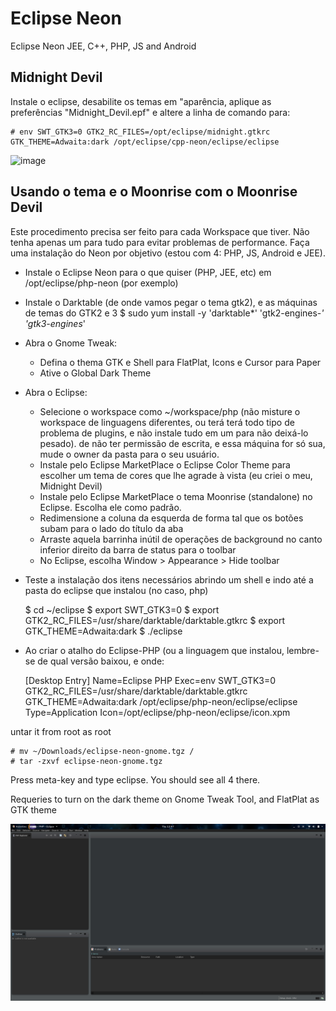 # Eclipse Neon

Eclipse Neon JEE, C++, PHP, JS and Android

## Midnight Devil

Instale o eclipse, desabilite os temas em "aparência, aplique as preferências "Midnight_Devil.epf" e altere a linha de
comando para:

	# env SWT_GTK3=0 GTK2_RC_FILES=/opt/eclipse/midnight.gtkrc  GTK_THEME=Adwaita:dark /opt/eclipse/cpp-neon/eclipse/eclipse

![image](screenshot_midnight_devil)

## Usando o tema e o Moonrise com o Moonrise Devil

Este procedimento precisa ser feito para cada Workspace que tiver. Não tenha apenas um para tudo para evitar problemas de
performance. Faça uma instalação do Neon por objetivo (estou com 4: PHP, JS, Android e JEE).

- Instale o Eclipse Neon para o que quiser (PHP, JEE, etc) em /opt/eclipse/php-neon (por exemplo)
- Instale o Darktable (de onde vamos pegar o tema gtk2), e as máquinas de temas do GTK2 e 3
   $ sudo yum install -y 'darktable*' 'gtk2-engines-*' 'gtk3-engines*'
- Abra o Gnome Tweak:
    - Defina o thema GTK e Shell para FlatPlat, Icons e Cursor para Paper
    - Ative o Global Dark Theme
- Abra o Eclipse:
    - Selecione o workspace como ~/workspace/php (não misture o workspace de linguagens diferentes, ou terá terá todo tipo 
      de problema de plugins, e não instale tudo em um para não deixá-lo pesado).
      de não ter permissão de escrita, e essa máquina for só sua, mude o owner da pasta para o seu usuário.
    - Instale pelo Eclipse MarketPlace o Eclipse Color Theme para escolher um tema de cores que lhe agrade à vista (eu criei o meu, Midnight Devil)
    - Instale pelo Eclipse MarketPlace o tema Moonrise (standalone) no Eclipse. Escolha ele como padrão.
    - Redimensione a coluna da esquerda de forma tal que os botões subam para o lado do título da aba
    - Arraste aquela barrinha inútil de operações de background no canto inferior direito da barra de status para o toolbar
    - No Eclipse, escolha Window > Appearance > Hide toolbar
- Teste a instalação dos itens necessários abrindo um shell e indo até a pasta do eclipse que instalou (no caso, php)

  	$ cd ~/eclipse
  	$ export SWT_GTK3=0
  	$ export GTK2_RC_FILES=/usr/share/darktable/darktable.gtkrc
  	$ export GTK_THEME=Adwaita:dark
  	$ ./eclipse
  
- Ao criar o atalho do Eclipse-PHP (ou a linguagem que instalou, lembre-se de qual versão baixou, e onde:

	[Desktop Entry]
	Name=Eclipse PHP
	Exec=env SWT_GTK3=0 GTK2_RC_FILES=/usr/share/darktable/darktable.gtkrc GTK_THEME=Adwaita:dark /opt/eclipse/php-neon/eclipse/eclipse
	Type=Application
	Icon=/opt/eclipse/php-neon/eclipse/icon.xpm

untar it from root as root

	# mv ~/Downloads/eclipse-neon-gnome.tgz /
	# tar -zxvf eclipse-neon-gnome.tgz

Press meta-key and type eclipse. You should see all 4 there.

Requeries to turn on the dark theme on Gnome Tweak Tool, and FlatPlat as GTK theme

![image](screenshot.png)
